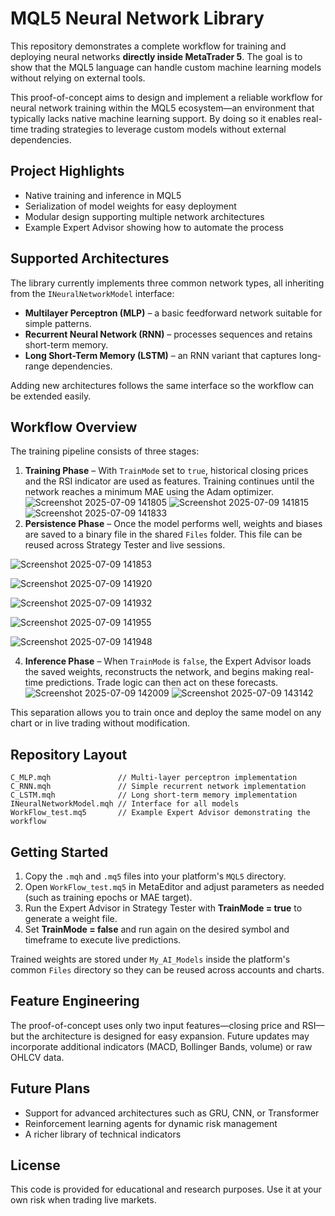 # MQL5 Neural Network Library

This repository demonstrates a complete workflow for training and deploying neural networks **directly inside MetaTrader 5**. The goal is to show that the MQL5 language can handle custom machine learning models without relying on external tools.

This proof-of-concept aims to design and implement a reliable workflow for neural network training within the MQL5 ecosystem—an environment that typically lacks native machine learning support. By doing so it enables real-time trading strategies to leverage custom models without external dependencies.

## Project Highlights

- Native training and inference in MQL5
- Serialization of model weights for easy deployment
- Modular design supporting multiple network architectures
- Example Expert Advisor showing how to automate the process

## Supported Architectures

The library currently implements three common network types, all inheriting from the `INeuralNetworkModel` interface:

- **Multilayer Perceptron (MLP)** – a basic feedforward network suitable for simple patterns.
- **Recurrent Neural Network (RNN)** – processes sequences and retains short-term memory.
- **Long Short-Term Memory (LSTM)** – an RNN variant that captures long-range dependencies.

Adding new architectures follows the same interface so the workflow can be extended easily.

## Workflow Overview

The training pipeline consists of three stages:

1. **Training Phase** – With `TrainMode` set to `true`, historical closing prices and the RSI indicator are used as features. Training continues until the network reaches a minimum MAE using the Adam optimizer.
![Screenshot 2025-07-09 141805](https://github.com/user-attachments/assets/80a304b9-5776-4d24-bde7-1837b1d76b8c)
![Screenshot 2025-07-09 141815](https://github.com/user-attachments/assets/2b5c8b40-2c4a-4a21-8bd3-b6e34ffc6d45)
![Screenshot 2025-07-09 141833](https://github.com/user-attachments/assets/9adb5dea-e270-4bd9-a541-c28b5a474423)
2. **Persistence Phase** – Once the model performs well, weights and biases are saved to a binary file in the shared `Files` folder. This file can be reused across Strategy Tester and live sessions.


![Screenshot 2025-07-09 141853](https://github.com/user-attachments/assets/9e53c48d-95bd-430a-a5b9-185b11738448)


![Screenshot 2025-07-09 141920](https://github.com/user-attachments/assets/b0499cfd-1ddc-4faf-b200-5ba709587494)


![Screenshot 2025-07-09 141932](https://github.com/user-attachments/assets/0a192530-f810-4758-aa82-ca66bde978f9)


![Screenshot 2025-07-09 141955](https://github.com/user-attachments/assets/36cc15b6-558a-4585-89c7-6f0febdeaf72)


![Screenshot 2025-07-09 141948](https://github.com/user-attachments/assets/bbeda210-a28b-4385-a02f-2cb102ae5d7f)


4. **Inference Phase** – When `TrainMode` is `false`, the Expert Advisor loads the saved weights, reconstructs the network, and begins making real-time predictions. Trade logic can then act on these forecasts.
![Screenshot 2025-07-09 142009](https://github.com/user-attachments/assets/17e6a260-b695-4dde-9c8c-08ff70959df7)
![Screenshot 2025-07-09 143142](https://github.com/user-attachments/assets/0063f456-dde4-45a3-b504-690732754508)

   

This separation allows you to train once and deploy the same model on any chart or in live trading without modification.

## Repository Layout

```
C_MLP.mqh               // Multi-layer perceptron implementation
C_RNN.mqh               // Simple recurrent network implementation
C_LSTM.mqh              // Long short-term memory implementation
INeuralNetworkModel.mqh // Interface for all models
WorkFlow_test.mq5       // Example Expert Advisor demonstrating the workflow
```

## Getting Started

1. Copy the `.mqh` and `.mq5` files into your platform's `MQL5` directory.
2. Open `WorkFlow_test.mq5` in MetaEditor and adjust parameters as needed (such as training epochs or MAE target).
3. Run the Expert Advisor in Strategy Tester with **TrainMode = true** to generate a weight file.
4. Set **TrainMode = false** and run again on the desired symbol and timeframe to execute live predictions.

Trained weights are stored under `My_AI_Models` inside the platform's common `Files` directory so they can be reused across accounts and charts.

## Feature Engineering

The proof-of-concept uses only two input features—closing price and RSI—but the architecture is designed for easy expansion. Future updates may incorporate additional indicators (MACD, Bollinger Bands, volume) or raw OHLCV data.

## Future Plans

- Support for advanced architectures such as GRU, CNN, or Transformer
- Reinforcement learning agents for dynamic risk management
- A richer library of technical indicators

## License

This code is provided for educational and research purposes. Use it at your own risk when trading live markets.
